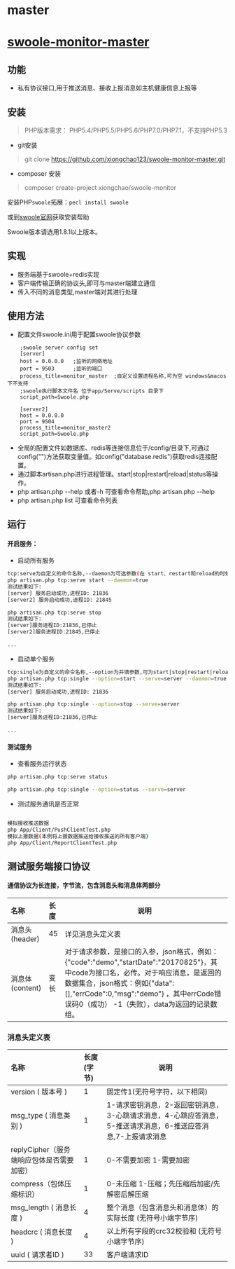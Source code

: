 # master

# [swoole-monitor-master](https://github.com/xiongchao123/swoole-monitor-master)
## 功能
* 私有协议接口,用于推送消息、接收上报消息如主机健康信息上报等

## 安装

> PHP版本需求： PHP5.4/PHP5.5/PHP5.6/PHP7.0/PHP7.1，不支持PHP5.3
* git安装
> git clone https://github.com/xiongchao123/swoole-monitor-master.git
* composer 安装
> composer create-project xiongchao/swoole-monitor

安装PHP`swoole`拓展：`pecl install swoole`

或到[swoole官网](http://www.swoole.com/)获取安装帮助

Swoole版本请选用1.8.1以上版本。

## 实现

* 服务端基于swoole+redis实现
* 客户端传输正确的协议头,即可与master端建立通信
* 传入不同的消息类型,master端对其进行处理
    
## 使用方法
* 配置文件swoole.ini用于配置swoole协议参数
```
    ;swoole server config set
    [server]
    host = 0.0.0.0   ;监听的网络地址
    port = 9503      ;监听的端口
    process_title=monitor_master  ;自定义设置进程名称,可为空 windows&macos下不支持
    ;swoole执行脚本文件名 位于app/Serve/scripts 目录下
    script_path=Swoole.php
    
    [server2]
    host = 0.0.0.0
    port = 9504
    process_title=monitor_master2
    script_path=Swoole.php

```
* 全局的配置文件如数据库、redis等连接信息位于/config/目录下,可通过config("")方法获取变量值。如config("database.redis")获取redis连接配置。
* 通过脚本artisan.php进行进程管理。start|stop|restart|reload|status等操作。
* php artisan.php --help 或者-h 可查看命令帮助,php artisan.php --help
* php artisan.php list 可查看命令列表
  
## 运行

#### 开启服务：

* 启动所有服务
``` bash
tcp:serve为自定义的命令名称,--daemon为可选参数(在 start、restart和reload的时候可加),默认为false,设置为true的时候进程以守护进程模式启动
php artisan.php tcp:serve start --daemon=true
测试结果如下:
[server] 服务启动成功,进程ID: 21836
[server2] 服务启动成功,进程ID: 21845

php artisan.php tcp:serve stop
测试结果如下:
[server]服务进程ID:21836,已停止
[server2]服务进程ID:21845,已停止

...

```
* 启动单个服务

``` bash
tcp:single为自定义的命令名称,--option为并填参数,可为start|stop|restart|reload|status,--serve为并填参数,为配置文件swoole.ini中的section值,--daemon为可选参数(在 start、restart和reload的时候可加),默认为false,设置为true的时候进程以守护进程模式启动
php artisan.php tcp:single --option=start --serve=server --daemon=true
测试结果如下:
[server] 服务启动成功,进程ID: 21836

php artisan.php tcp:single --option=stop --serve=server 
测试结果如下:
[server]服务进程ID:21836,已停止

...

```
#### 测试服务

* 查看服务运行状态
``` bash
php artisan.php tcp:serve status

php artisan.php tcp:single --option=status --serve=server 

```
* 测试服务通讯是否正常

``` bash

模拟接收推送数据
php App/Client/PushClientTest.php
模拟上报数据(本例将上报数据推送给接收推送的所有客户端)
php App/Client/ReportClientTest.php

```

## 测试服务端接口协议
####  通信协议为长连接，字节流，包含消息头和消息体两部分

|名称|长度|说明|
|:----    |:----- |-----   |
|消息头(header) |  45   | 详见消息头定义表    |
|消息体(content) | 变长   | 对于请求参数，是接口的入参，json格式，例如：{"code":"demo","startDate":"20170825"}，其中code为接口名，必传。对于响应消息，是返回的数据集合，json格式：例如{"data":[],"errCode":0,"msg":"demo"} ，其中errCode错误码0（成功） -1（失败），data为返回的记录数组。|

### 消息头定义表

|名称|长度(字节)|说明|
|:----   |:----- |-----   |
|version ( 版本号 ) | 1  | 固定传1(无符号字符，以下相同)|
|msg_type ( 消息类别 )| 1  | 1-请求密钥消息，2-返回密钥消息，3-心跳请求消息，4-心跳应答消息，5-推送请求消息，6-推送应答消息,7-上报请求消息  |
|replyCipher（服务端响应包体是否需要加密） | 1  | 0-不需要加密  1-需要加密|
|compress（包体压缩标识） | 1  | 0-未压缩 1-压缩；先压缩后加密/先解密后解压缩|
|msg_length ( 消息长度 ) | 4  | 整个消息（包含消息头和消息体）的实际长度 (无符号小端字节序)|
|headcrc ( 消息长度 ) | 4  | 以上所有字段的crc32校验和 (无符号小端字节序)|
|uuid ( 请求者ID ) | 33  | 客户端请求ID|
